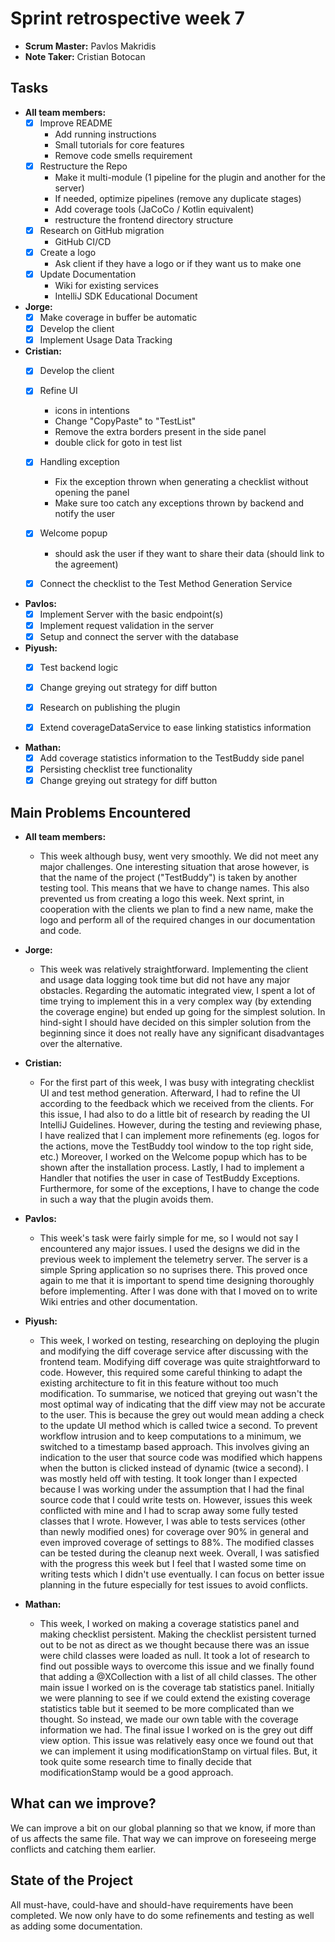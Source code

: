 # Sprint retrospective week 7

- **Scrum Master:** Pavlos Makridis
- **Note Taker:** Cristian Botocan

## Tasks

- **All team members:**
  - [x] Improve README
    - Add running instructions
    - Small tutorials for core features
    - Remove code smells requirement
  - [x] Restructure the Repo
    - Make it multi-module (1 pipeline for the plugin and another for the server)
    - If needed, optimize pipelines (remove any duplicate stages)
    - Add coverage tools (JaCoCo / Kotlin equivalent)
    - restructure the frontend directory structure
  - [x] Research on GitHub migration
    - GitHub CI/CD
  - [x] Create a logo
    - Ask client if they have a logo or if they want us to make one
  - [x] Update Documentation
    - Wiki for existing services
    - IntelliJ SDK Educational Document

- **Jorge:**
  - [x] Make coverage in buffer be automatic
  - [x] Develop the client
  - [x] Implement Usage Data Tracking

- **Cristian:**
  - [x] Develop the client
  - [x] Refine UI
    - icons in intentions
    - Change "CopyPaste" to "TestList"
    - Remove the extra borders present in the side panel
    - double click for goto in test list
  - [x] Handling exception
    - Fix the exception thrown when generating a checklist without opening the panel
    - Make sure too catch any exceptions thrown by backend and notify the user
  - [x] Welcome popup
    - should ask the user if they want to share their data (should link to the agreement)
  - [x] Connect the checklist to the Test Method Generation Service


- **Pavlos:**
  - [x] Implement Server with the basic endpoint(s)
  - [x] Implement request validation in the server
  - [x] Setup and connect the server with the database
    
- **Piyush:**
  - [x] Test backend logic
  - [x] Change greying out strategy for diff button
  - [x] Research on publishing the plugin
  - [x] Extend coverageDataService to ease linking statistics information


- **Mathan:**
  - [x] Add coverage statistics information to the TestBuddy side panel
  - [x] Persisting checklist tree functionality
  - [x] Change greying out strategy for diff button
    
## Main Problems Encountered

- **All team members:**
  - This week although busy, went very smoothly. We did not meet any major challenges. One interesting situation that arose 
  however, is that the name of the project ("TestBuddy") is taken by another testing tool. This means that we have to change names. This also prevented us from creating a logo this week. Next sprint, in cooperation with the clients we plan to find 
a new name, make the logo and perform all of the required changes in our documentation and code. 

- **Jorge:**
  - This week was relatively straightforward. Implementing the client and usage data logging took time but did not have any major obstacles. Regarding the automatic integrated view, I spent a lot of time trying to implement this in a very complex way (by extending the coverage engine) but ended up going for the simplest solution. 
    In hind-sight I should have decided on this simpler solution from the beginning since it does not really have any significant disadvantages over the alternative.

- **Cristian:**
  - For the first part of this week, I was busy with integrating checklist UI and test method generation. Afterward, I had to refine the UI according to the feedback which we received from the clients. 
    For this issue, I had also to do a little bit of research by reading the UI IntelliJ Guidelines. However, during the testing and reviewing phase, I have realized that I can implement more refinements (eg. logos for the actions, move the TestBuddy tool window to the top right side, etc.) Moreover, I worked on the Welcome popup which has to be shown after the installation process. Lastly, I had to implement a Handler that notifies the user in case of TestBuddy Exceptions. 
    Furthermore, for some of the exceptions, I have to change the code in such a way that the plugin avoids them.

- **Pavlos:**
  - This week's task were fairly simple for me, so I would not say I encountered any major issues. I used the designs we did in the previous week to implement the 
  telemetry server. The server is a simple Spring application so no suprises there. This proved once again to me that it is important to spend time designing thoroughly 
    before implementing. After I was done with that I moved on to write Wiki entries and other documentation.

- **Piyush:**
  - This week, I worked on testing, researching on deploying the plugin and modifying the diff coverage service after discussing with the frontend team. 
  Modifying diff coverage was quite straightforward to code. However, this required some careful thinking to adapt the existing architecture to fit in this feature without too much modification. 
  To summarise, we noticed that greying out wasn't the most optimal way of indicating that the diff view may not be accurate to the user.
  This is because the grey out would mean adding a check to the update UI method which is called twice a second. 
  To prevent workflow intrusion and to keep computations to a minimum, we switched to a timestamp based approach. This involves giving an indication to the user that source code was modified which happens when the button is clicked instead of dynamic (twice a second). I was mostly held off with testing. It took longer than I expected because I was working under the assumption that I had the final source code that I could write tests on. However, issues this week conflicted with mine and I had to scrap away some fully tested classes that I wrote. However, I was able to tests services (other than newly modified ones) for coverage over 90% in general and even improved coverage of settings to 88%. The modified classes can be tested during the cleanup next week. Overall, I was satisfied with the progress this week but I feel that I wasted some time on writing tests which I didn't use eventually. 
  I can focus on better issue planning in the future especially for test issues to avoid conflicts.

- **Mathan:**
  - This week, I worked on making a coverage statistics panel and making checklist persistent. 
  Making the checklist persistent turned out to be not as direct as we thought because there was an issue were child classes were loaded as null. 
  It took a lot of research to find out possible ways to overcome this issue and we finally found that adding a @XCollection with a list of all child classes. The other main issue I worked on is the coverage tab statistics panel. Initially we were planning to see if we could extend the existing coverage statistics table but it seemed to be more complicated than we thought. So instead, we made our own table with the coverage information we had. The final issue I worked on is the grey out diff view option. This issue was relatively easy once we found out that we can implement it using modificationStamp on virtual files. 
  But, it took quite some research time to finally decide that modificationStamp would be a good approach.

## What can we improve?
We can improve a bit on our global planning so that we know, if more than of us affects the same file. 
That way we can improve on foreseeing merge conflicts and catching them earlier.

## State of the Project
All must-have, could-have and should-have requirements have been completed. 
We now only have to do some refinements and testing as well as adding some documentation. 
